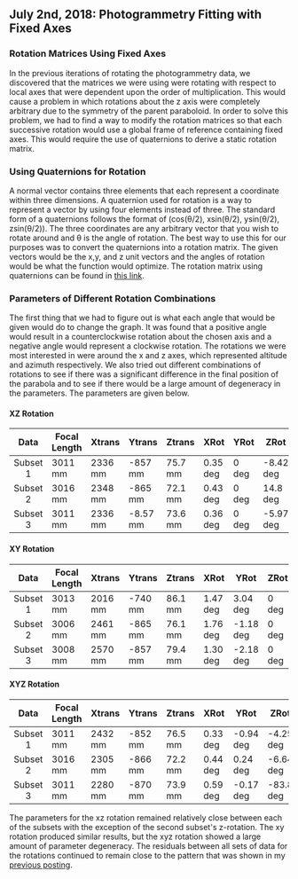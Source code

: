 ## July 2nd, 2018: Photogrammetry Fitting with Fixed Axes

### Rotation Matrices Using Fixed Axes

In the previous iterations of rotating the photogrammetry data, we discovered that the matrices we were using were rotating with respect to local axes that were dependent upon the order of multiplication. This would cause a problem in which rotations about the z axis were completely arbitrary due to the symmetry of the parent paraboloid. In order to solve this problem, we had to find a way to modify the rotation matrices so that each successive rotation would use a global frame of reference containing fixed axes. This would require the use of quaternions to derive a static rotation matrix.

### Using Quaternions for Rotation

A normal vector contains three elements that each represent a coordinate within three dimensions. A quaternion used for rotation is a way to represent a vector by using four elements instead of three. The standard form of a quaternions follows the format of (cos(θ/2), xsin(θ/2), ysin(θ/2), zsin(θ/2)). The three coordinates are any arbitrary vector that you wish to rotate around and θ is the angle of rotation. The best way to use this for our purposes was to convert the quaternions into a rotation matrix. The given vectors would be the x,y, and z unit vectors and the angles of rotation would be what the function would optimize. The rotation matrix using quaternions can be found in [this link](http://www.euclideanspace.com/maths/geometry/rotations/conversions/quaternionToMatrix/index.htm).

### Parameters of Different Rotation Combinations

The first thing that we had to figure out is what each angle that would be given would do to change the graph. It was found that a positive angle would result in a counterclockwise rotation about the chosen axis and a negative angle would represent a clockwise rotation. The rotations we were most interested in were around the x and z axes, which represented altitude and azimuth respectively. We also tried out different combinations of rotations to see if there was a significant difference in the final position of the parabola and to see if there would be a large amount of degeneracy in the parameters. The parameters are given below.

#### XZ Rotation

|   Data   | Focal Length | Xtrans  | Ytrans   | Ztrans  | XRot     | YRot  | ZRot      |
|:--------:|--------------|---------|----------|---------|----------|-------|-----------|
| Subset 1 | 3011 mm      | 2336 mm | -857 mm  | 75.7 mm | 0.35 deg | 0 deg | -8.42 deg |
| Subset 2 | 3016 mm      | 2348 mm | -865 mm  | 72.1 mm | 0.43 deg | 0 deg | 14.8 deg  |
| Subset 3 | 3011 mm      | 2336 mm | -8.57 mm | 73.6 mm | 0.36 deg | 0 deg | -5.97 deg |

#### XY Rotation

|   Data   | Focal Length | Xtrans  | Ytrans  | Ztrans  | XRot     | YRot      | ZRot  |
|:--------:|--------------|---------|---------|---------|----------|-----------|-------|
| Subset 1 | 3013 mm      | 2016 mm | -740 mm | 86.1 mm | 1.47 deg | 3.04 deg  | 0 deg |
| Subset 2 | 3006 mm      | 2461 mm | -865 mm | 76.1 mm | 1.76 deg | -1.18 deg | 0 deg |
| Subset 3 | 3008 mm      | 2570 mm | -857 mm | 79.4 mm | 1.30 deg | -2.18 deg | 0 deg |

#### XYZ Rotation

|   Data   | Focal Length | Xtrans  | Ytrans  | Ztrans  | XRot     | YRot      | ZRot      |
|:--------:|--------------|---------|---------|---------|----------|-----------|-----------|
| Subset 1 | 3011 mm      | 2432 mm | -852 mm | 76.5 mm | 0.33 deg | -0.94 deg | -4.25 deg |
| Subset 2 | 3016 mm      | 2305 mm | -866 mm | 72.2 mm | 0.44 deg | 0.24 deg  | -6.64 deg |
| Subset 3 | 3011 mm      | 2280 mm | -870 mm | 73.9 mm | 0.59 deg | -0.17 deg | -83.8 deg |

The parameters for the xz rotation remained relatively close between each of the subsets with the exception of the second subset's z-rotation. The xy rotation produced similar results, but the xyz rotation showed a large amount of parameter degeneracy. The residuals between all sets of data for the rotations continued to remain close to the pattern that was shown in my [previous posting](../20180622_Dish_With_Rotation/index.md). 